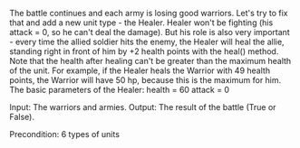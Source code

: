 The battle continues and each army is losing good warriors. Let's try to fix that and add a new unit type - the Healer.
Healer won't be fighting (his attack = 0, so he can't deal the damage). But his role is also very important - every time the allied soldier hits the enemy, the Healer will heal the allie, standing right in front of him by +2 health points with the heal() method. Note that the health after healing can't be greater than the maximum health of the unit. For example, if the Healer heals the Warrior with 49 health points, the Warrior will have 50 hp, because this is the maximum for him.
The basic parameters of the Healer:
health = 60
attack = 0

Input: The warriors and armies.
Output: The result of the battle (True or False).

Precondition: 6 types of units